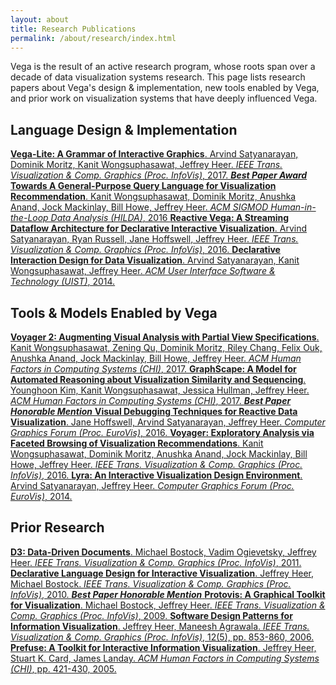 ```yaml
---
layout: about
title: Research Publications
permalink: /about/research/index.html
---
```


Vega is the result of an active research program, whose roots span over a decade of data visualization systems research. This page lists research papers about Vega's design &amp; implementation, new tools enabled by Vega, and prior work on visualization systems that have deeply influenced Vega.

## Language Design &amp; Implementation

<a class="citation" href="http://idl.cs.washington.edu/papers/vega-lite">
<strong>Vega-Lite: A Grammar of Interactive Graphics</strong>.
Arvind Satyanarayan, Dominik Moritz, Kanit Wongsuphasawat, Jeffrey Heer.
<em>IEEE Trans. Visualization & Comp. Graphics (Proc. InfoVis)</em>, 2017.
<em><strong>Best Paper Award</strong></em>
</a>

<a class="citation" href="http://idl.cs.washington.edu/papers/compassql">
<strong>Towards A General-Purpose Query Language for Visualization Recommendation</strong>.
Kanit Wongsuphasawat, Dominik Moritz, Anushka Anand, Jock Mackinlay, Bill Howe, Jeffrey Heer.
<em>ACM SIGMOD Human-in-the-Loop Data Analysis (HILDA)</em>, 2016
</a>

<a class="citation" href="http://idl.cs.washington.edu/papers/reactive-vega-architecture">
<strong>Reactive Vega: A Streaming Dataflow Architecture for Declarative Interactive Visualization</strong>.
Arvind Satyanarayan, Ryan Russell, Jane Hoffswell, Jeffrey Heer.
<em>IEEE Trans. Visualization & Comp. Graphics (Proc. InfoVis)</em>, 2016.
</a>

<a class="citation" href="http://idl.cs.washington.edu/papers/reactive-vega">
<strong>Declarative Interaction Design for Data Visualization</strong>.
Arvind Satyanarayan, Kanit Wongsuphasawat, Jeffrey Heer.
<em>ACM User Interface Software & Technology (UIST)</em>, 2014.
</a>


## Tools &amp; Models Enabled by Vega

<a class="citation" href="http://idl.cs.washington.edu/papers/voyager2">
<strong>Voyager 2: Augmenting Visual Analysis with Partial View Specifications</strong>.
Kanit Wongsuphasawat, Zening Qu, Dominik Moritz, Riley Chang, Felix Ouk, Anushka Anand, Jock Mackinlay, Bill Howe, Jeffrey Heer.
<em>ACM Human Factors in Computing Systems (CHI)</em>, 2017.
</a>

<a class="citation" href="http://idl.cs.washington.edu/papers/graphscape">
<strong>GraphScape: A Model for Automated Reasoning about Visualization Similarity and Sequencing</strong>.
Younghoon Kim, Kanit Wongsuphasawat, Jessica Hullman, Jeffrey Heer.
<em>ACM Human Factors in Computing Systems (CHI)</em>, 2017.
<em><strong>Best Paper Honorable Mention</strong></em>
</a>

<a class="citation" href="http://idl.cs.washington.edu/papers/vega-debugging">
<strong>Visual Debugging Techniques for Reactive Data Visualization</strong>.
Jane Hoffswell, Arvind Satyanarayan, Jeffrey Heer.
<em>Computer Graphics Forum (Proc. EuroVis)</em>, 2016.
</a>

<a class="citation" href="http://idl.cs.washington.edu/papers/voyager">
<strong>Voyager: Exploratory Analysis via Faceted Browsing of Visualization Recommendations</strong>.
Kanit Wongsuphasawat, Dominik Moritz, Anushka Anand, Jock Mackinlay, Bill Howe, Jeffrey Heer.
<em>IEEE Trans. Visualization & Comp. Graphics (Proc. InfoVis)</em>, 2016.
</a>

<a class="citation" href="http://idl.cs.washington.edu/papers/lyra">
<strong>Lyra: An Interactive Visualization Design Environment</strong>.
Arvind Satyanarayan, Jeffrey Heer.
<em>Computer Graphics Forum (Proc. EuroVis)</em>, 2014.
</a>


## Prior Research

<a class="citation" href="http://idl.cs.washington.edu/papers/d3">
<strong>D3: Data-Driven Documents</strong>.
Michael Bostock, Vadim Ogievetsky, Jeffrey Heer.
<em>IEEE Trans. Visualization & Comp. Graphics (Proc. InfoVis)</em>, 2011.
</a>

<a class="citation" href="http://idl.cs.washington.edu/papers/protovis-design">
<strong>Declarative Language Design for Interactive Visualization</strong>.
Jeffrey Heer, Michael Bostock.
<em>IEEE Trans. Visualization & Comp. Graphics (Proc. InfoVis)</em>, 2010.
<em><strong>Best Paper Honorable Mention</strong></em>
</a>

<a class="citation" href="http://idl.cs.washington.edu/papers/protovis">
<strong>Protovis: A Graphical Toolkit for Visualization</strong>.
Michael Bostock, Jeffrey Heer.
<em>IEEE Trans. Visualization & Comp. Graphics (Proc. InfoVis)</em>, 2009.
</a>

<a class="citation" href="http://idl.cs.washington.edu/papers/infovis-design-patterns">
<strong>Software Design Patterns for Information Visualization</strong>.
Jeffrey Heer, Maneesh Agrawala.
<em>IEEE Trans. Visualization & Comp. Graphics (Proc. InfoVis)</em>, 12(5), pp. 853-860, 2006.
</a>

<a class="citation" href="http://idl.cs.washington.edu/papers/prefuse">
<strong>Prefuse: A Toolkit for Interactive Information Visualization</strong>.
Jeffrey Heer, Stuart K. Card, James Landay.
<em>ACM Human Factors in Computing Systems (CHI)</em>, pp. 421-430, 2005.
</a>
